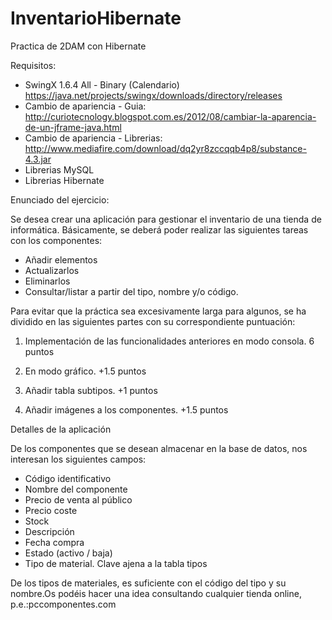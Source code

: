# InventarioHibernate
Practica de 2DAM con Hibernate

Requisitos:
 - SwingX 1.6.4 All - Binary (Calendario) https://java.net/projects/swingx/downloads/directory/releases
 - Cambio de apariencia - Guia: http://curiotecnology.blogspot.com.es/2012/08/cambiar-la-aparencia-de-un-jframe-java.html
 - Cambio de apariencia - Librerias: http://www.mediafire.com/download/dq2yr8zccqqb4p8/substance-4.3.jar
 - Librerias MySQL
 - Librerias Hibernate
 
Enunciado del ejercicio:
 
Se desea crear una aplicación para gestionar el inventario de una tienda de informática.
Básicamente, se deberá poder realizar las siguientes tareas con los componentes:

 - Añadir elementos
 - Actualizarlos
 - Eliminarlos
 - Consultar/listar a partir del tipo, nombre y/o código.
 
Para evitar que la práctica sea excesivamente larga para algunos, se ha dividido en las siguientes
partes con su correspondiente puntuación:

1. Implementación de las funcionalidades anteriores en modo consola. 6 puntos

2. En modo gráfico. +1.5 puntos

3. Añadir tabla subtipos. +1 puntos

4. Añadir imágenes a los componentes. +1.5 puntos

Detalles de la aplicación

De los componentes que se desean almacenar en la base de datos, nos interesan los siguientes
campos:
 - Código identificativo
 - Nombre del componente
 - Precio de venta al público
 - Precio coste
 - Stock
 - Descripción
 - Fecha compra
 - Estado (activo / baja)
 - Tipo de material. Clave ajena a la tabla tipos

De los tipos de materiales, es suficiente con el código del tipo y su nombre.Os podéis hacer una
idea consultando cualquier tienda online, p.e.:pccomponentes.com
